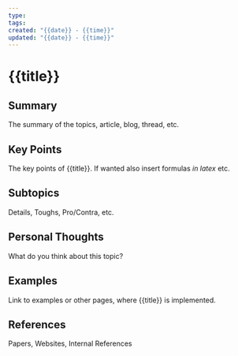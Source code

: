 ```yaml
---
type:
tags:
created: "{{date}} - {{time}}"
updated: "{{date}} - {{time}}"
---
```

# {{title}}

## Summary

The summary of the topics, article, blog, thread, etc.

## Key Points

The key points of {{title}}. If wanted also insert formulas $in\ latex$ etc.

## Subtopics

Details, Toughs, Pro/Contra, etc.

## Personal Thoughts

What do you think about this topic?

## Examples

Link to examples or other pages, where {{title}} is implemented.

## References

Papers, Websites, Internal References
